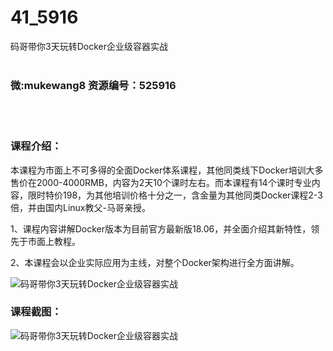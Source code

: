 # 41_5916
码哥带你3天玩转Docker企业级容器实战
<br/></br>
<h3>微:mukewang8 资源编号：525916</h3>
<br/></br>
<h3>课程介绍：</h3>
<p>本课程为市面上不可多得的全面<a title="查看与 Docker 相关的文章" target="_blank">Docker</a>体系课程，其他同类线下<a title="查看与 Docker 相关的文章" target="_blank">Docker</a>培训大多售价在2000-4000RMB，内容为2天10个课时左右。而本课程有14个课时专业内容，限时特价198，为其他培训价格十分之一，含金量为其他同类Docker课程2-3倍，并由国内Linux教父-马哥亲授。</p>
<p>1、课程内容讲解Docker版本为目前官方最新版18.06，并全面介绍其新特性，领先于市面上教程。</p>
<p>2、本课程会以企业实际应用为主线，对整个Docker架构进行全方面讲解。</p>
<p><img src="https://www.ko996.com/wp-content/uploads/img/2019/07/1-89-300x132.png" alt="码哥带你3天玩转Docker企业级容器实战"></p>
<h3>课程截图：</h3>
<p><img src="https://www.ko996.com/wp-content/uploads/img/2019/07/2-84.png" alt="码哥带你3天玩转Docker企业级容器实战"></p>

